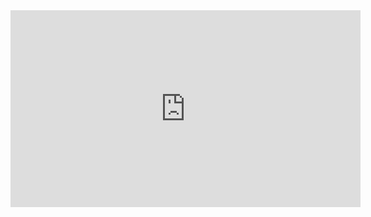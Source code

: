 <iframe width="560" height="315" src="https://www.youtube.com/embed/hqV3pos7DGM" title="YouTube video player" frameborder="0" allow="accelerometer; autoplay; clipboard-write; encrypted-media; gyroscope; picture-in-picture" allowfullscreen></iframe>